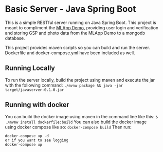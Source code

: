 # Basic Server - Java Spring Boot

This is a simple RESTful server running on Java Spring Boot. This project is meant to compliment the [MLApp Demo](https://github.com/mrmcgrewx/MLApp-Demo),
providing user login and verification and storing GSP and photo data from the MLApp Demo to a mongodb database.

This project provides maven scripts so you can build and run the server. Dockerfile and docker-compose.yml have been included as well.

## Running Locally
To run the server locally, build the project using maven and execute the jar with the following command:
`./mvnw package && java -jar target/javaserver-0.1.0.jar`

## Running with docker
You can build the docker image using maven in the command line like this:
`$ ./mvnw install dockerfile:build`
You can also build the docker image using docker compose like so:
`docker-compose build`
Then run:
```
docker-compose up -d
or if you want to see logging
docker-compose up
```
